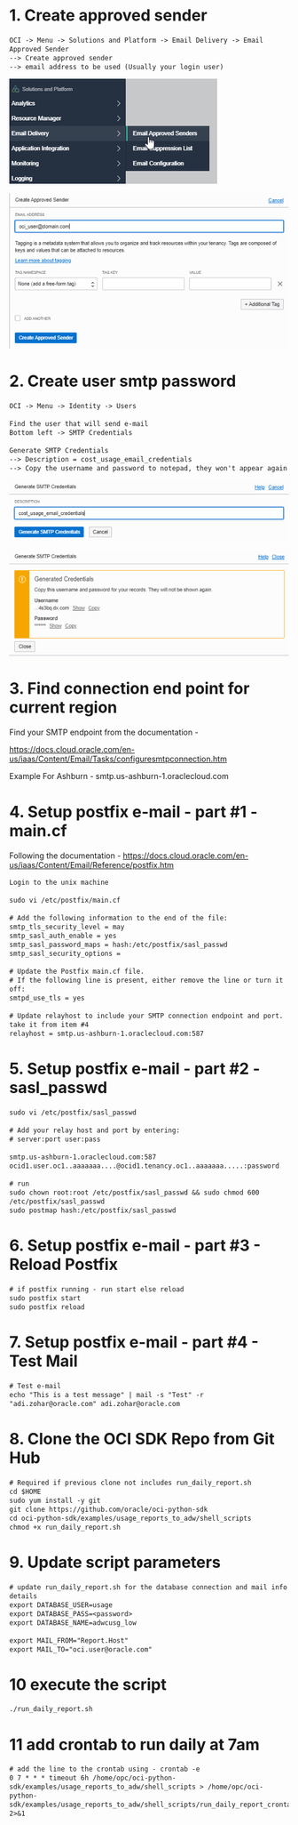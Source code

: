 # 1. Create approved sender
```
OCI -> Menu -> Solutions and Platform -> Email Delivery -> Email Approved Sender
--> Create approved sender
--> email address to be used (Usually your login user)
```

![](img/report_01.png)

![](img/report_02.png)

# 2. Create user smtp password
```
OCI -> Menu -> Identity -> Users

Find the user that will send e-mail
Bottom left -> SMTP Credentials 

Generate SMTP Credentials
--> Description = cost_usage_email_credentials
--> Copy the username and password to notepad, they won't appear again
```


![](img/report_03.png)

![](img/report_04.png)

# 3. Find connection end point for current region

Find your SMTP endpoint from the documentation - 

https://docs.cloud.oracle.com/en-us/iaas/Content/Email/Tasks/configuresmtpconnection.htm

Example For Ashburn - smtp.us-ashburn-1.oraclecloud.com

# 4. Setup postfix e-mail - part #1 - main.cf

Following the documentation - https://docs.cloud.oracle.com/en-us/iaas/Content/Email/Reference/postfix.htm

```
Login to the unix machine

sudo vi /etc/postfix/main.cf

# Add the following information to the end of the file:
smtp_tls_security_level = may 
smtp_sasl_auth_enable = yes 
smtp_sasl_password_maps = hash:/etc/postfix/sasl_passwd 
smtp_sasl_security_options =

# Update the Postfix main.cf file.
# If the following line is present, either remove the line or turn it off:
smtpd_use_tls = yes

# Update relayhost to include your SMTP connection endpoint and port. take it from item #4
relayhost = smtp.us-ashburn-1.oraclecloud.com:587	
```

# 5. Setup postfix e-mail - part #2 - sasl_passwd

```
sudo vi /etc/postfix/sasl_passwd

# Add your relay host and port by entering:
# server:port user:pass

smtp.us-ashburn-1.oraclecloud.com:587 ocid1.user.oc1..aaaaaaa....@ocid1.tenancy.oc1..aaaaaaa.....:password

# run
sudo chown root:root /etc/postfix/sasl_passwd && sudo chmod 600 /etc/postfix/sasl_passwd
sudo postmap hash:/etc/postfix/sasl_passwd
```

# 6. Setup postfix e-mail - part #3 - Reload Postfix

```
# if postfix running - run start else reload
sudo postfix start
sudo postfix reload
```

# 7. Setup postfix e-mail - part #4 - Test Mail

```
# Test e-mail
echo "This is a test message" | mail -s "Test" -r "adi.zohar@oracle.com" adi.zohar@oracle.com
```

# 8. Clone the OCI SDK Repo from Git Hub 

```
# Required if previous clone not includes run_daily_report.sh
cd $HOME
sudo yum install -y git
git clone https://github.com/oracle/oci-python-sdk
cd oci-python-sdk/examples/usage_reports_to_adw/shell_scripts
chmod +x run_daily_report.sh
```

# 9. Update script parameters

```
# update run_daily_report.sh for the database connection and mail info details
export DATABASE_USER=usage
export DATABASE_PASS=<password>
export DATABASE_NAME=adwcusg_low

export MAIL_FROM="Report.Host"
export MAIL_TO="oci.user@oracle.com"
```

# 10 execute the script

```
./run_daily_report.sh
```

# 11 add crontab to run daily at 7am

```
# add the line to the crontab using - crontab -e
0 7 * * * timeout 6h /home/opc/oci-python-sdk/examples/usage_reports_to_adw/shell_scripts > /home/opc/oci-python-sdk/examples/usage_reports_to_adw/shell_scripts/run_daily_report_crontab_run.txt 2>&1
```
